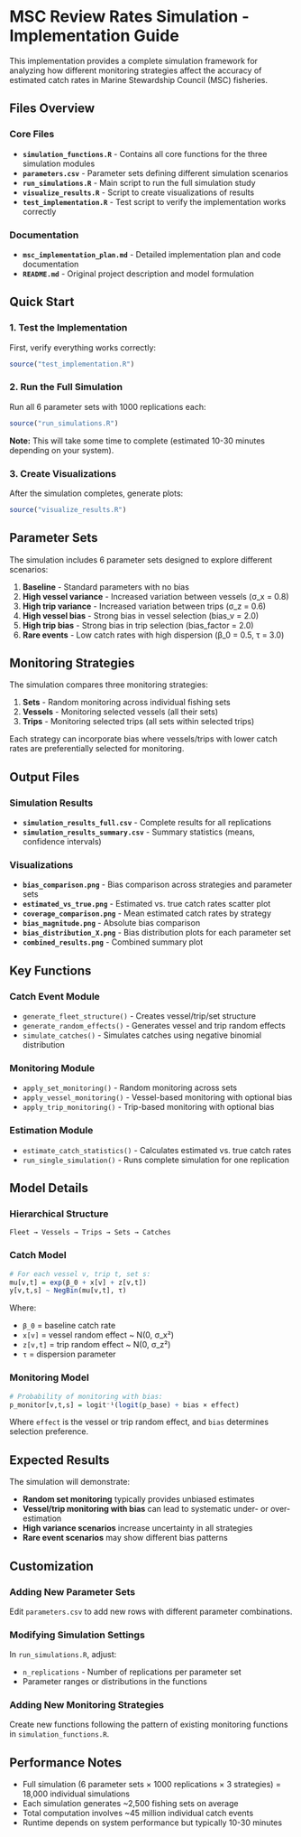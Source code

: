 # MSC Review Rates Simulation - Implementation Guide

This implementation provides a complete simulation framework for analyzing how different monitoring strategies affect the accuracy of estimated catch rates in Marine Stewardship Council (MSC) fisheries.

## Files Overview

### Core Files
- **`simulation_functions.R`** - Contains all core functions for the three simulation modules
- **`parameters.csv`** - Parameter sets defining different simulation scenarios
- **`run_simulations.R`** - Main script to run the full simulation study
- **`visualize_results.R`** - Script to create visualizations of results
- **`test_implementation.R`** - Test script to verify the implementation works correctly

### Documentation
- **`msc_implementation_plan.md`** - Detailed implementation plan and code documentation
- **`README.md`** - Original project description and model formulation

## Quick Start

### 1. Test the Implementation
First, verify everything works correctly:
```r
source("test_implementation.R")
```

### 2. Run the Full Simulation
Run all 6 parameter sets with 1000 replications each:
```r
source("run_simulations.R")
```
**Note:** This will take some time to complete (estimated 10-30 minutes depending on your system).

### 3. Create Visualizations
After the simulation completes, generate plots:
```r
source("visualize_results.R")
```

## Parameter Sets

The simulation includes 6 parameter sets designed to explore different scenarios:

1. **Baseline** - Standard parameters with no bias
2. **High vessel variance** - Increased variation between vessels (σ_x = 0.8)
3. **High trip variance** - Increased variation between trips (σ_z = 0.6)
4. **High vessel bias** - Strong bias in vessel selection (bias_v = 2.0)
5. **High trip bias** - Strong bias in trip selection (bias_factor = 2.0)
6. **Rare events** - Low catch rates with high dispersion (β_0 = 0.5, τ = 3.0)

## Monitoring Strategies

The simulation compares three monitoring strategies:

1. **Sets** - Random monitoring across individual fishing sets
2. **Vessels** - Monitoring selected vessels (all their sets)
3. **Trips** - Monitoring selected trips (all sets within selected trips)

Each strategy can incorporate bias where vessels/trips with lower catch rates are preferentially selected for monitoring.

## Output Files

### Simulation Results
- **`simulation_results_full.csv`** - Complete results for all replications
- **`simulation_results_summary.csv`** - Summary statistics (means, confidence intervals)

### Visualizations
- **`bias_comparison.png`** - Bias comparison across strategies and parameter sets
- **`estimated_vs_true.png`** - Estimated vs. true catch rates scatter plot
- **`coverage_comparison.png`** - Mean estimated catch rates by strategy
- **`bias_magnitude.png`** - Absolute bias comparison
- **`bias_distribution_X.png`** - Bias distribution plots for each parameter set
- **`combined_results.png`** - Combined summary plot

## Key Functions

### Catch Event Module
- `generate_fleet_structure()` - Creates vessel/trip/set structure
- `generate_random_effects()` - Generates vessel and trip random effects
- `simulate_catches()` - Simulates catches using negative binomial distribution

### Monitoring Module
- `apply_set_monitoring()` - Random monitoring across sets
- `apply_vessel_monitoring()` - Vessel-based monitoring with optional bias
- `apply_trip_monitoring()` - Trip-based monitoring with optional bias

### Estimation Module
- `estimate_catch_statistics()` - Calculates estimated vs. true catch rates
- `run_single_simulation()` - Runs complete simulation for one replication

## Model Details

### Hierarchical Structure
```
Fleet → Vessels → Trips → Sets → Catches
```

### Catch Model
```r
# For each vessel v, trip t, set s:
mu[v,t] = exp(β_0 + x[v] + z[v,t])
y[v,t,s] ~ NegBin(mu[v,t], τ)
```

Where:
- `β_0` = baseline catch rate
- `x[v]` = vessel random effect ~ N(0, σ_x²)
- `z[v,t]` = trip random effect ~ N(0, σ_z²)
- `τ` = dispersion parameter

### Monitoring Model
```r
# Probability of monitoring with bias:
p_monitor[v,t,s] = logit⁻¹(logit(p_base) + bias × effect)
```

Where `effect` is the vessel or trip random effect, and `bias` determines selection preference.

## Expected Results

The simulation will demonstrate:
- **Random set monitoring** typically provides unbiased estimates
- **Vessel/trip monitoring with bias** can lead to systematic under- or over-estimation
- **High variance scenarios** increase uncertainty in all strategies
- **Rare event scenarios** may show different bias patterns

## Customization

### Adding New Parameter Sets
Edit `parameters.csv` to add new rows with different parameter combinations.

### Modifying Simulation Settings
In `run_simulations.R`, adjust:
- `n_replications` - Number of replications per parameter set
- Parameter ranges or distributions in the functions

### Adding New Monitoring Strategies
Create new functions following the pattern of existing monitoring functions in `simulation_functions.R`.

## Performance Notes

- Full simulation (6 parameter sets × 1000 replications × 3 strategies) = 18,000 individual simulations
- Each simulation generates ~2,500 fishing sets on average
- Total computation involves ~45 million individual catch events
- Runtime depends on system performance but typically 10-30 minutes
